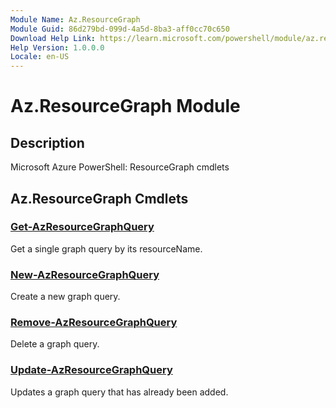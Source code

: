 ```yaml
---
Module Name: Az.ResourceGraph
Module Guid: 86d279bd-099d-4a5d-8ba3-aff0cc70c650
Download Help Link: https://learn.microsoft.com/powershell/module/az.resourcegraph
Help Version: 1.0.0.0
Locale: en-US
---
```


# Az.ResourceGraph Module
## Description
Microsoft Azure PowerShell: ResourceGraph cmdlets

## Az.ResourceGraph Cmdlets
### [Get-AzResourceGraphQuery](Get-AzResourceGraphQuery.md)
Get a single graph query by its resourceName.

### [New-AzResourceGraphQuery](New-AzResourceGraphQuery.md)
Create a new graph query.

### [Remove-AzResourceGraphQuery](Remove-AzResourceGraphQuery.md)
Delete a graph query.

### [Update-AzResourceGraphQuery](Update-AzResourceGraphQuery.md)
Updates a graph query that has already been added.

